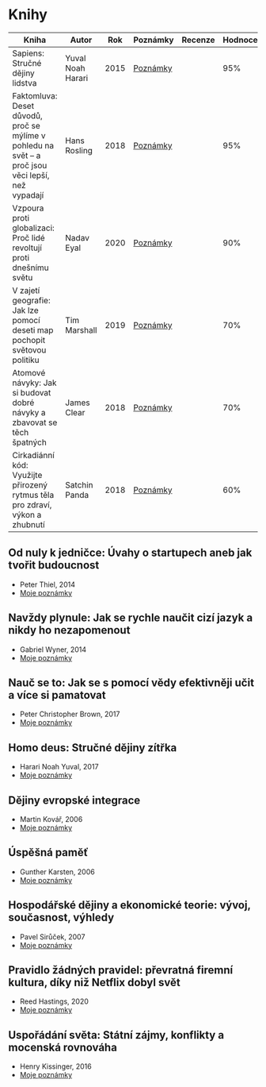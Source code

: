 # Knihy

| Kniha  | Autor | Rok | Poznámky | Recenze | Hodnocení |
| ------------- | ------------- | ------------- | ------------- | ------------- | ------------- | 
| Sapiens: Stručné dějiny lidstva | Yuval Noah Harari  | 2015 | [Poznámky](https://github.com/JakubMrozek/knihy/blob/main/sapiens.md) | | 95% |
| Faktomluva: Deset důvodů, proč se mýlíme v pohledu na svět – a proč jsou věci lepší, než vypadají | Hans Rosling | 2018 | [Poznámky](https://github.com/JakubMrozek/knihy/blob/main/factfulness.md) | | 95% |
| Vzpoura proti globalizaci: Proč lidé revoltují proti dnešnímu světu | Nadav Eyal | 2020 | [Poznámky](https://github.com/JakubMrozek/knihy/blob/main/vzpoura-proti-globalizaci.md) | | 90% |
| V zajetí geografie: Jak lze pomocí deseti map pochopit světovou politiku | Tim Marshall  | 2019 | [Poznámky](https://github.com/JakubMrozek/knihy/blob/main/v-zajeti-geografie.md) | | 70% |
| Atomové návyky: Jak si budovat dobré návyky a zbavovat se těch špatných | James Clear  | 2018 | [Poznámky](https://github.com/JakubMrozek/knihy/blob/main/atomove-navyky.md) | | 70% |
| Cirkadiánní kód: Využijte přirozený rytmus těla pro zdraví, výkon a zhubnutí | Satchin Panda | 2018 | [Poznámky](https://github.com/JakubMrozek/knihy/blob/main/cirkadianni-kod.md) | | 60% |

## Od nuly k jedničce: Úvahy o startupech aneb jak tvořit budoucnost
* Peter Thiel, 2014
* [Moje poznámky](https://github.com/JakubMrozek/knihy/blob/main/od-nuly-k-jednicce.md)

## Navždy plynule: Jak se rychle naučit cizí jazyk a nikdy ho nezapomenout 
* Gabriel Wyner, 2014
* [Moje poznámky](https://github.com/JakubMrozek/knihy/blob/main/navzdy-plynule.md)

## Nauč se to: Jak se s pomocí vědy efektivněji učit a více si pamatovat
* Peter Christopher Brown, 2017
* [Moje poznámky](https://github.com/JakubMrozek/knihy/blob/main/nauc-se-to.md)

## Homo deus: Stručné dějiny zítřka
* Harari Noah Yuval, 2017
* [Moje poznámky](https://github.com/JakubMrozek/knihy/blob/main/homo-deus.md)

## Dějiny evropské integrace
* Martin Kovář, 2006
* [Moje poznámky](https://github.com/JakubMrozek/knihy/blob/main/dejiny-evropske-integrace.md)

## Úspěšná paměť 
* Gunther Karsten, 2006
* [Moje poznámky](https://github.com/JakubMrozek/knihy/blob/main/uspesna-pamet.md)

## Hospodářské dějiny a ekonomické teorie: vývoj, současnost, výhledy 
* Pavel Sirůček, 2007
* [Moje poznámky](https://github.com/JakubMrozek/knihy/blob/main/hospodarske-dejiny-a-ekonomicke-teorie.md)

## Pravidlo žádných pravidel: převratná firemní kultura, díky niž Netflix dobyl svět
* Reed Hastings, 2020
* [Moje poznámky](https://github.com/JakubMrozek/knihy/blob/main/pravidlo-zadnych-pravidel.md)

## Uspořádání světa: Státní zájmy, konflikty a mocenská rovnováha
* Henry Kissinger, 2016
* [Moje poznámky](https://github.com/JakubMrozek/knihy/blob/main/usporadani-sveta.md)
